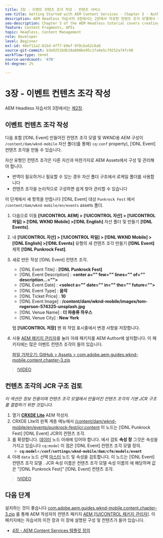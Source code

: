 ```yaml
---
title: 3장 - 이벤트 컨텐츠 조각 작성 - 컨텐츠 서비스
seo-title: Getting Started with AEM Content Services - Chapter 3 - Authoring Event Content Fragments
description: AEM Headless 자습서의 3장에서는 2장에서 작성한 컨텐츠 조각 모델에서 이벤트 컨텐츠 조각 만들기 및 작성을 다룹니다.
seo-description: Chapter 3 of the AEM Headless tutorial covers creating and authoring Event Content Fragments from the Content Fragment Model created in Chapter 2.
feature: Content Fragments, APIs
topic: Headless, Content Management
role: Developer
level: Beginner
exl-id: 46ef11a2-81bd-4ff7-b9ef-9f8cba52c6a8
source-git-commit: b3e9251bdb18a008be95c1fa9e5c79252a74fc98
workflow-type: tm+mt
source-wordcount: '478'
ht-degree: 2%

---
```


# 3장 - 이벤트 컨텐츠 조각 작성

AEM Headless 자습서의 3장에서는 [제2장](./chapter-2.md).

## 이벤트 컨텐츠 조각 작성

다음 포함 [!DNL Event] 만들어진 컨텐츠 조각 모델 및 WKND용 AEM 구성이 `/content/dam/wknd-mobile` 자산 폴더(를 통해) `cq:conf` property), [!DNL Event] 컨텐츠 조각을 만들 수 있습니다.

자산 유형인 컨텐츠 조각은 다른 자산과 마찬가지로 AEM Assets에서 구성 및 관리해야 합니다.

* 번역이 필요하거나 필요할 수 있는 경우 자산 폴더 구조에서 로케일 폴더를 사용합니다
* 컨텐츠 조각을 논리적으로 구성하면 쉽게 찾아 관리할 수 있습니다

이 단계에서 새 항목을 만듭니다 [!DNL Event] 대상 `Punkrock Fest` 에서 `/content/dam/wknd-mobile/en/events` assets 폴더.

1. 다음으로 이동 **[!UICONTROL AEM] > [!UICONTROL 자산] > [!UICONTROL 파일] > [!DNL WKND Mobile] >[!DNL English]** 자산 폴더 및 만들기 **[!DNL Events]**.
1. 내 **[!UICONTROL 자산] > [!UICONTROL 파일] > [!DNL WKND Mobile] > [!DNL English] >[!DNL Events]** 유형의 새 컨텐츠 조각 만들기 **[!DNL Event]** 제목 **[!DNL Punkrock Fest]**.
1. 새로 만든 작성 [!DNL Event] 컨텐츠 조각.

   * [!DNL Event Title] : **[!DNL Punkrock Fest]**
   * [!DNL Event Description] : **&lt;enter a=&quot;&quot; few=&quot;&quot; lines=&quot;&quot; of=&quot;&quot; description...=&quot;&quot;>**
   * [!DNL Event Date] : **&lt;select a=&quot;&quot; date=&quot;&quot; in=&quot;&quot; the=&quot;&quot; future=&quot;&quot;>**
   * [!DNL Event Type] : **음악**
   * [!DNL Ticket Price] : **10**
   * [!DNL Event Image] : **/content/dam/wknd-mobile/images/tom-rogerson-574325-unsplash.jpg**
   * [!DNL Venue Name] : **더 파충류 하우스**
   * [!DNL Venue City] : **New York**

   탭 **[!UICONTROL 저장]** 맨 위 작업 표시줄에서 변경 사항을 저장합니다.

1. 사용 [AEM 패키지 관리자](http://localhost:4502/crx/packmgr/index.jsp)를 눌러 아래 패키지를 AEM Author에 설치합니다. 이 패키지에는 많은 이벤트 컨텐츠 조각이 들어 있습니다.

   [파일 가져오기: GitHub > Assets > com.adobe.aem.guides.wknd-mobile.content.chapter-3.zip](https://github.com/adobe/aem-guides-wknd-mobile/releases/latest)

>[!VIDEO](https://video.tv.adobe.com/v/28338?quality=12&learn=on)

## 컨텐츠 조각의 JCR 구조 검토

*이 섹션은 정보 전용이며 컨텐츠 조각 모델에서 만들어진 컨텐츠 조각의 기본 JCR 구조를 결합하기 위한 것입니다.*

1. 열기 **[CRXDE Lite](http://localhost:4502/crx/de/index.jsp)** AEM 작성자.
1. CRXDE Lite의 왼쪽 계층 메뉴에서 [/content/dam/wknd-mobile/en/events/punkrock-fest/jcr:content](http://localhost:4502/crx/de/index.jsp#/content/dam/wknd-mobile/en/events/punkrock-fest/jcr:content) 이 노드는 [!DNL Punkrock Fest] [!DNL Event] JCR의 컨텐츠 조각.
1. 를 확장합니다. [데이터](http://localhost:4502/crx/de/index.jsp#/content/dam/wknd-mobile/en/events/punkrock-fest/jcr:content/data/master) 노드 아래에 있어야 합니다.
에서 검토 **속성 창** 그것은 속성을 가지고 있습니다 `cq:model` 이 점은 [!DNL Event] 컨텐츠 조각 모델 정의.
   * **`cq:model`**=**`/conf/settings/wknd-mobile/dam/cfm/models/event`**
1. 아래 `data` 노드 선택 [마스터](http://localhost:4502/crx/de/index.jsp#/content/dam/wknd-mobile/en/events/punkrock-fest/jcr:content/data/master) 노드 및 속성을 검토합니다. 이 노드는 [!DNL Event] 컨텐츠 조각 모델 . JCR 속성 이름은 컨텐츠 조각 모델 속성 이름의 에 해당하며 값은 &quot;[!DNL Punkrock Fest]&quot; [!DNL Event] 컨텐츠 조각.

>[!VIDEO](https://video.tv.adobe.com/v/28356?quality=12&learn=on)

## 다음 단계

설치하는 것이 좋습니다 [com.adobe.aem.guides.wknd-mobile.content.chapter-3.zip](https://github.com/adobe/aem-guides-wknd-mobile/releases/latest) 를 통해 AEM 작성자의 컨텐츠 패키지 [AEM [!UICONTROL 패키지 관리자]](http://localhost:4502/crx/packmgr/index.jsp). 이 패키지에는 자습서의 이전 장과 이 장에 설명된 구성 및 컨텐츠가 들어 있습니다.

* [4장 - AEM Content Services 템플릿 정의](./chapter-4.md)
